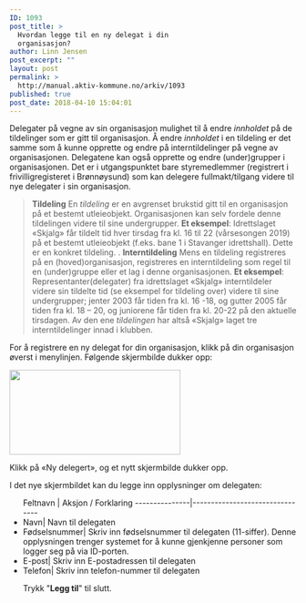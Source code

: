 ```yaml
---
ID: 1093
post_title: >
  Hvordan legge til en ny delegat i din
  organisasjon?
author: Linn Jensen
post_excerpt: ""
layout: post
permalink: >
  http://manual.aktiv-kommune.no/arkiv/1093
published: true
post_date: 2018-04-10 15:04:01
---
```

Delegater på vegne av sin organisasjon mulighet til å endre <em>innholdet</em> på de tildelinger som er gitt til organisasjon. Å endre <em>innholdet</em> i en tildeling er det samme som å kunne opprette og endre på interntildelinger på vegne av organisasjonen. 
Delegatene kan også opprette og endre (under)grupper i organisasjonen. Det er i utgangspunktet bare styremedlemmer (registrert i frivilligregisteret i Brønnøysund) som kan delegere fullmakt/tilgang videre til nye delegater i sin organisasjon.

> <strong>Tildeling</strong>
 En <em>tildeling </em>er en avgrenset brukstid gitt til en organisasjon på et bestemt utleieobjekt. Organisasjonen kan selv fordele denne tildelingen videre til sine undergrupper. <strong>Et eksempel</strong>: Idrettslaget «Skjalg» får tildelt tid hver tirsdag fra kl. 16 til 22 (vårsesongen 2019) på et bestemt utleieobjekt (f.eks. bane 1 i Stavanger idrettshall). Dette er en konkret tildeling.
.
> <strong>Interntildeling</strong>
 Mens en tildeling registreres på en (hoved)organisasjon, registreres en interntildeling  som regel til en (under)gruppe eller et lag i denne organisasjonen. <strong>Et eksempel</strong>: Representanter(delegater) fra idrettslaget «Skjalg» interntildeler videre sin tildelte tid (se eksempel for tildeling over) videre til sine undergrupper; jenter 2003 får tiden fra kl. 16 -18, og gutter 2005 får tiden fra kl. 18 – 20, og juniorene får tiden fra kl. 20-22 på den aktuelle tirsdagen. Av den ene <em>tildelingen </em> har altså «Skjalg» laget tre interntildelinger innad i klubben.


For å registrere en ny delegat for din organisasjon, klikk på din organisasjon øverst i menylinjen. Følgende skjermbilde dukker opp:

<img class="alignnone size-medium wp-image-1094" src="http://manual.aktiv-kommune.no/wp-content/uploads/2018/04/ny-delegert-300x149.png" alt="" width="300" height="149" />

Klikk på «Ny delegert», og et nytt skjermbilde dukker opp.

I det nye skjermbildet kan du legge inn opplysninger om delegaten:
<ul>
Feltnavn | Aksjon / Forklaring
---------------|--------------------------------
 	<li>Navn| Navn til delegaten</li>
 	<li>Fødselsnummer| Skriv inn fødselsnummer til delegaten (11-siffer). Denne opplysningen trenger systemet for å kunne gjenkjenne personer som logger seg på via ID-porten.</li>
 	<li>E-post| Skriv inn E-postadressen til delegaten</li>
 	<li>Telefon| Skriv inn telefon-nummer til delegaten</li>


Trykk "<strong>Legg til</strong>" til slutt.
</ul>